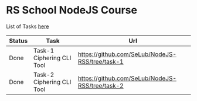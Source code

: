 # RS School NodeJS Course

List of Tasks [here](https://github.com/rolling-scopes-school/basic-nodejs-course)


Status | Task | Url
-----|-----|--------
Done | Task-1 Ciphering CLI Tool | https://github.com/SeLub/NodeJS-RSS/tree/task-1
Done | Task-2 Ciphering CLI Tool | https://github.com/SeLub/NodeJS-RSS/tree/task-2

